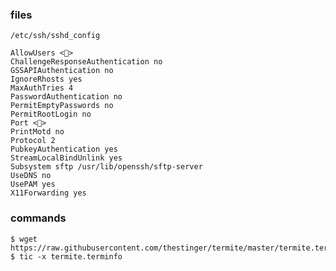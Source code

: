 ### files

`/etc/ssh/sshd_config`

    AllowUsers <🤫>
    ChallengeResponseAuthentication no
    GSSAPIAuthentication no
    IgnoreRhosts yes
    MaxAuthTries 4
    PasswordAuthentication no
    PermitEmptyPasswords no
    PermitRootLogin no
    Port <🤫>
    PrintMotd no
    Protocol 2
    PubkeyAuthentication yes
    StreamLocalBindUnlink yes
    Subsystem sftp /usr/lib/openssh/sftp-server
    UseDNS no
    UsePAM yes
    X11Forwarding yes

### commands

    $ wget https://raw.githubusercontent.com/thestinger/termite/master/termite.terminfo
    $ tic -x termite.terminfo
